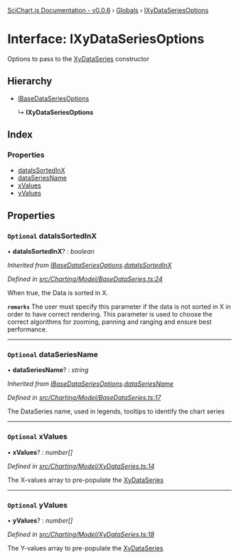 [SciChart.js Documentation - v0.0.6](../README.md) › [Globals](../globals.md) › [IXyDataSeriesOptions](ixydataseriesoptions.md)

# Interface: IXyDataSeriesOptions

Options to pass to the [XyDataSeries](../classes/xydataseries.md) constructor

## Hierarchy

* [IBaseDataSeriesOptions](ibasedataseriesoptions.md)

  ↳ **IXyDataSeriesOptions**

## Index

### Properties

* [dataIsSortedInX](ixydataseriesoptions.md#optional-dataissortedinx)
* [dataSeriesName](ixydataseriesoptions.md#optional-dataseriesname)
* [xValues](ixydataseriesoptions.md#optional-xvalues)
* [yValues](ixydataseriesoptions.md#optional-yvalues)

## Properties

### `Optional` dataIsSortedInX

• **dataIsSortedInX**? : *boolean*

*Inherited from [IBaseDataSeriesOptions](ibasedataseriesoptions.md).[dataIsSortedInX](ibasedataseriesoptions.md#optional-dataissortedinx)*

*Defined in [src/Charting/Model/BaseDataSeries.ts:24](https://github.com/ABTSoftware/SciChart.Dev/blob/272ab7fc7f/Web/src/SciChart/src/Charting/Model/BaseDataSeries.ts#L24)*

When true, the Data is sorted in X.

**`remarks`** The user must specify this parameter if the data is not sorted in X
in order to have correct rendering. This parameter is used to choose the correct
algorithms for zooming, panning and ranging and ensure best performance.

___

### `Optional` dataSeriesName

• **dataSeriesName**? : *string*

*Inherited from [IBaseDataSeriesOptions](ibasedataseriesoptions.md).[dataSeriesName](ibasedataseriesoptions.md#optional-dataseriesname)*

*Defined in [src/Charting/Model/BaseDataSeries.ts:17](https://github.com/ABTSoftware/SciChart.Dev/blob/272ab7fc7f/Web/src/SciChart/src/Charting/Model/BaseDataSeries.ts#L17)*

The DataSeries name, used in legends, tooltips to identify the chart series

___

### `Optional` xValues

• **xValues**? : *number[]*

*Defined in [src/Charting/Model/XyDataSeries.ts:14](https://github.com/ABTSoftware/SciChart.Dev/blob/272ab7fc7f/Web/src/SciChart/src/Charting/Model/XyDataSeries.ts#L14)*

The X-values array to pre-populate the [XyDataSeries](../classes/xydataseries.md)

___

### `Optional` yValues

• **yValues**? : *number[]*

*Defined in [src/Charting/Model/XyDataSeries.ts:18](https://github.com/ABTSoftware/SciChart.Dev/blob/272ab7fc7f/Web/src/SciChart/src/Charting/Model/XyDataSeries.ts#L18)*

The Y-values array to pre-populate the [XyDataSeries](../classes/xydataseries.md)
